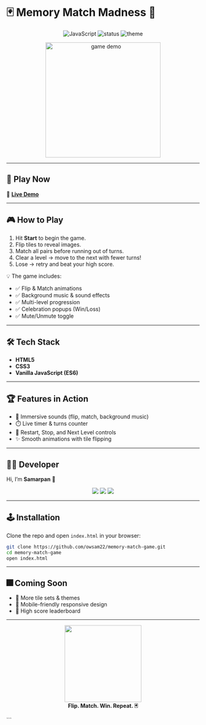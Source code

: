 
# 🃏 Memory Match Madness 🎉  

<p align="center">
  <img src="https://img.shields.io/badge/JavaScript-Game-yellow?style=for-the-badge&logo=javascript" alt="JavaScript"/>
  <img src="https://img.shields.io/badge/Status-Playable-green?style=for-the-badge" alt="status"/>
  <img src="https://img.shields.io/badge/Theme-Memory%20Tiles-blueviolet?style=for-the-badge" alt="theme"/>
</p>

<p align="center">
  <img src="https://media.giphy.com/media/JIX9t2j0ZTN9S/giphy.gif" width="300" alt="game demo"/>
</p>

---

## 🚀 Play Now  
🔗 **[Live Demo](https://owsam22.github.io/tiles)**  

---

## 🎮 How to Play
1. Hit **Start** to begin the game.  
2. Flip tiles to reveal images.  
3. Match all pairs before running out of turns.  
4. Clear a level → move to the next with fewer turns!  
5. Lose → retry and beat your high score.  

💡 The game includes:
- ✅ Flip & Match animations  
- ✅ Background music & sound effects  
- ✅ Multi-level progression  
- ✅ Celebration popups (Win/Loss)  
- ✅ Mute/Unmute toggle  

---

## 🛠️ Tech Stack
- **HTML5**
- **CSS3**
- **Vanilla JavaScript (ES6)**

---



## 🏆 Features in Action
- 🎵 Immersive sounds (flip, match, background music)  
- ⏱️ Live timer & turns counter  
- 🔄 Restart, Stop, and Next Level controls  
- ✨ Smooth animations with tile flipping  

---

## 👨‍💻 Developer
Hi, I’m **Samarpan** 👋  

<p align="center">
  <a href="https://github.com/owsam22"><img src="https://img.shields.io/badge/GitHub-owsam22-black?style=for-the-badge&logo=github"></a>
  <a href="https://linkedin.com/in/samarpan22"><img src="https://img.shields.io/badge/LinkedIn-samarpan22-blue?style=for-the-badge&logo=linkedin"></a>
  <a href="https://owsam22.github.io/portfolio"><img src="https://img.shields.io/badge/Portfolio-Visit-orange?style=for-the-badge&logo=firefox"></a>
</p>

---

## 🕹️ Installation
Clone the repo and open `index.html` in your browser:

```bash
git clone https://github.com/owsam22/memory-match-game.git
cd memory-match-game
open index.html
````

---

## 🎆 Coming Soon

* 🧩 More tile sets & themes
* 📱 Mobile-friendly responsive design
* 🏅 High score leaderboard

---

<p align="center">
  <img src="https://media.giphy.com/media/v1.Y2lkPTc5MGI3NjExZjU0YjU5NmM5OTYzNGU2ZjM0ODkzOGZlN2MwNjEyZWVhMDEwYjRlYyZjdD1n/26xBukhPlkJ5CHWRW/giphy.gif" width="200">
  <br>
  <b>Flip. Match. Win. Repeat. 🃏</b>
</p>
```




